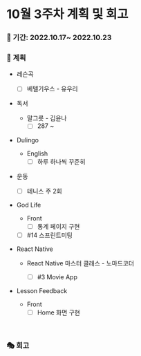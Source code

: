 # 10월 3주차 계획 및 회고

### 📆 기간: 2022.10.17~ 2022.10.23

### 📑 계획

- 레슨곡

  - [ ] 베텔기우스 - 유우리
- 독서
  - 말그릇 - 김윤나
    - [ ] 287 ~
- Dulingo
  - English
    - [ ] 하루 하나씩 꾸준히
- 운동
  - [ ] 테니스 주 2회
- God Life
  - Front
    - [ ] 통계 페이지 구현
  - [ ] #14 스프린트미팅
- React Native

  - React Native 마스터 클래스 - 노마드코더

    - [ ] #3 Movie App
- Lesson Feedback
  - Front
    - [ ] Home 화면 구현

<br/>

### 🎭 회고

